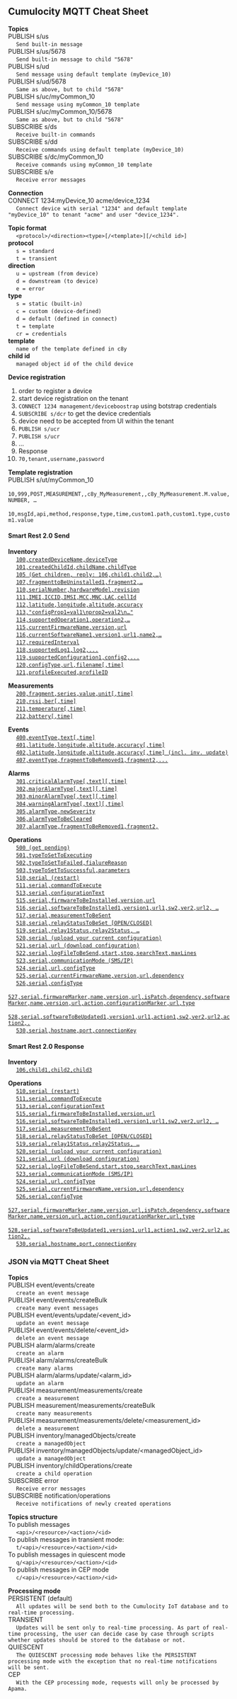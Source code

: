 ## Cumulocity MQTT Cheat Sheet 
**Topics**  
PUBLISH s/us  
&emsp;  `Send built-in message`  
PUBLISH s/us/5678  
&emsp; `Send built-in message to child "5678"`  
PUBLISH s/ud  
&emsp; `Send message using default template (myDevice_10)`  
PUBLISH s/ud/5678  
&emsp; `Same as above, but to child "5678"`  
PUBLISH s/uc/myCommon_10  
&emsp; `Send message using myCommon_10 template`  
PUBLISH s/uc/myCommon_10/5678  
&emsp; `Same as above, but to child "5678"`  
SUBSCRIBE s/ds  
&emsp; `Receive built-in commands`  
SUBSCRIBE s/dd  
&emsp; `Receive commands using default template (myDevice_10)`  
SUBSCRIBE s/dc/myCommon_10  
&emsp; `Receive commands using myCommon_10 template`  
SUBSCRIBE s/e  
&emsp; `Receive error messages`  

**Connection**  
CONNECT 1234:myDevice_10 acme/device_1234  
&emsp; `Connect device with serial "1234" and default template "myDevice_10" to tenant "acme" and user "device_1234". `  

**Topic format**  
&emsp; `<protocol>/<direction><type>[/<template>][/<child id>]`  
**protocol**  
&emsp; `s = standard`  
&emsp; `t = transient`  
**direction**  
&emsp; `u = upstream (from device)`  
&emsp; `d = downstream (to device)`  
&emsp; `e = error`  
**type**  
&emsp; `s = static (built-in)`  
&emsp; `c = custom (device-defined)`  
&emsp; `d = default (defined in connect)`  
&emsp; `t = template`  
&emsp; `cr = credentials`  
**template**  
&emsp; `name of the template defined in c8y`  
**child id**  
&emsp; `managed object id of the child device`  

**Device registration**  
1. order to register a device  
2. start device registration on the tenant  
3. `CONNECT 1234 management/deviceboostrap` using botstrap credentials  
4. `SUBSCRIBE s/dcr` to get the device credentials  
5. device need to be accepted from UI within the tenant  
6. `PUBLISH s/ucr`  
7. `PUBLISH s/ucr`  
8. …
9. Response  
10. `70,tenant,username,password`  

**Template registration**  
PUBLISH s/ut/myCommon_10  
&emsp; `10,999,POST,MEASUREMENT,,c8y_MyMeasurement,,c8y_MyMeasurement.M.value,NUMBER, …`  
&emsp; `10,msgId,api,method,response,type,time,custom1.path,custom1.type,custom1.value`  

#### Smart Rest 2.0 Send
**Inventory**  
&emsp; [`100,createdDeviceName,deviceType`](https://cumulocity.com/guides/device-sdk/mqtt/#device-creation-100)  
&emsp; [`101,createdChildId,childName,childType`](https://cumulocity.com/guides/device-sdk/mqtt/#child-device-creation-101)  
&emsp; [`105 (Get children, reply: 106,child1,child2,…)`](https://cumulocity.com/guides/device-sdk/mqtt/#get-child-devices-105)  
&emsp; [`107,fragmenttoBeUninstalled1,fragment2,…`](https://cumulocity.com/guides/device-sdk/mqtt/#clear-devices-fragment-107)   
&emsp; [`110,serialNumber,hardwareModel,revision`](https://cumulocity.com/guides/device-sdk/mqtt/#configure-hardware-110)   
&emsp; [`111,IMEI,ICCID,IMSI,MCC,MNC,LAC,cellId`](https://cumulocity.com/guides/device-sdk/mqtt/#configure-mobile-111)   
&emsp; [`112,latitude,longitude,altitude,accuracy`](https://cumulocity.com/guides/device-sdk/mqtt/#configure-position-112)   
&emsp; [`113,"configProp1=val1\nprop2=val2\n…"`](https://cumulocity.com/guides/device-sdk/mqtt/#set-configuration-113)   
&emsp; [`114,supportedOperation1,operation2,…`](https://cumulocity.com/guides/device-sdk/mqtt/#set-supported-operations-114)   
&emsp; [`115,currentFirmwareName,version,url`](https://cumulocity.com/guides/device-sdk/mqtt/#set-firmware-115)   
&emsp; [`116,currentSoftwareName1,version1,url1,name2,…`](https://cumulocity.com/guides/device-sdk/mqtt/#set-software-list-116)   
&emsp; [`117,requiredInterval`](https://cumulocity.com/guides/device-sdk/mqtt/#set-required-availability-117)   
&emsp; [`118,supportedLog1,log2,...`](https://cumulocity.com/guides/device-sdk/mqtt/#set-supported-logs-118)   
&emsp; [`119,supportedConfiguration1,config2,...`](https://cumulocity.com/guides/device-sdk/mqtt/#set-supported-configurations-119)   
&emsp; [`120,configType,url,filename[,time]`](https://cumulocity.com/guides/device-sdk/mqtt/#set-currently-installed-configuration-120)   
&emsp; [`121,profileExecuted,profileID`](https://cumulocity.com/guides/device-sdk/mqtt/#set-device-profile-that-is-being-applied-121)   

**Measurements**  
&emsp; [`200,fragment,series,value,unit[,time]`](https://cumulocity.com/guides/device-sdk/mqtt/#create-custom-measurement-200)   
&emsp; [`210,rssi,ber[,time]`](https://cumulocity.com/guides/device-sdk/mqtt/#create-signal-strength-measurement-210)  
&emsp; [`211,temperature[,time]`](https://cumulocity.com/guides/device-sdk/mqtt/#create-temperature-measurement-211)  
&emsp; [`212,battery[,time]`](https://cumulocity.com/guides/device-sdk/mqtt/#create-battery-measurement-212)  

**Events**  
&emsp; [`400,eventType,text[,time]`](https://cumulocity.com/guides/device-sdk/mqtt/#create-basic-event-400)  
&emsp; [`401,latitude,longitude,altitude,accuracy[,time]`](https://cumulocity.com/guides/device-sdk/mqtt/#create-location-update-event-401)  
&emsp; [`402,latitude,longitude,altitude,accuracy[,time] (incl. inv. update)`](https://cumulocity.com/guides/device-sdk/mqtt/#create-location-update-event-with-device-update-402)  
&emsp; [`407,eventType,fragmentToBeRemoved1,fragment2,...`](https://cumulocity.com/guides/device-sdk/mqtt/#clear-events-fragment-407)  

**Alarms**  
&emsp; [`301,criticalAlarmType[,text][,time]`](https://cumulocity.com/guides/device-sdk/mqtt/#create-critical-alarm-301)  
&emsp; [`302,majorAlarmType[,text][,time]`](https://cumulocity.com/guides/device-sdk/mqtt/#create-major-alarm-302)  
&emsp; [`303,minorAlarmType[,text][,time]`](https://cumulocity.com/guides/device-sdk/mqtt/#create-minor-alarm-303)  
&emsp; [`304,warningAlarmType[,text][,time]`](https://cumulocity.com/guides/device-sdk/mqtt/#create-warning-alarm-304)  
&emsp; [`305,alarmType,newSeverity`](https://cumulocity.com/guides/device-sdk/mqtt/#update-severity-of-existing-alarm-305)  
&emsp; [`306,alarmTypeToBeCleared`](https://cumulocity.com/guides/device-sdk/mqtt/#clear-existing-alarm-306)  
&emsp; [`307,alarmType,fragmentToBeRemoved1,fragment2,`](https://cumulocity.com/guides/device-sdk/mqtt/#clear-alarms-fragment-307)  

**Operations**  
&emsp; [`500 (get pending)`](https://cumulocity.com/guides/device-sdk/mqtt/#get-pending-operations-500)  
&emsp; [`501,typeToSetToExecuting`](https://cumulocity.com/guides/device-sdk/mqtt/#set-operation-to-executing-501)  
&emsp; [`502,typeToSetToFailed,fialureReason`](https://cumulocity.com/guides/device-sdk/mqtt/#set-operation-to-failed-502)  
&emsp; [`503,typeToSetToSuccessful,parameters`](https://cumulocity.com/guides/device-sdk/mqtt/#set-operation-to-successful-503)  
&emsp; [`510,serial (restart)`](XXXXX)  
&emsp; [`511,serial,commandToExecute`](XXXXX)  
&emsp; [`513,serial,configurationText`](XXXXX)  
&emsp; [`515,serial,firmwareToBeInstalled,version,url`](XXXXX)  
&emsp; [`516,serial,softwareToBeInstalled1,version1,url1,sw2,ver2,url2, …`](XXXXX)  
&emsp; [`517,serial,measurementToBeSent`](XXXXX)  
&emsp; [`518,serial,relayStatusToBeSet [OPEN/CLOSED]`](XXXXX)  
&emsp; [`519,serial,relay1Status,relay2Status, …`](XXXXX)  
&emsp; [`520,serial (upload your current configuration)`](XXXXX)  
&emsp; [`521,serial,url (download configuration)`](XXXXX)  
&emsp; [`522,serial,logFileToBeSend,start,stop,searchText,maxLines`](XXXXX)  
&emsp; [`523,serial,communicationMode (SMS/IP)`](XXXXX)  
&emsp; [`524,serial,url,configType`](XXXXX)  
&emsp; [`525,serial,currentFirmwareName,version,url,dependency`](XXXXX)  
&emsp; [`526,serial,configType`](XXXXX)  
&emsp; [`527,serial,firmwareMarker,name,version,url,isPatch,dependency,softwareMarker,name,version,url,action,configurationMarker,url,type`](XXXXX)  
&emsp; [`528,serial,softwareToBeUpdated1,version1,url1,action1,sw2,ver2,url2,action2,.`](XXXXX)  
&emsp; [`530,serial,hostname,port,connectionKey`](XXXXX)  

#### Smart Rest 2.0 Response
**Inventory**  
&emsp; [`106,child1,child2,child3`](https://cumulocity.com/guides/device-sdk/mqtt/#get-children-of-device-106)  

**Operations**  
&emsp; [`510,serial (restart)`](https://cumulocity.com/guides/device-sdk/mqtt/#restart-510)  
&emsp; [`511,serial,commandToExecute`](https://cumulocity.com/guides/device-sdk/mqtt/#command-511)  
&emsp; [`513,serial,configurationText`](https://cumulocity.com/guides/device-sdk/mqtt/#configuration-513)  
&emsp; [`515,serial,firmwareToBeInstalled,version,url`](https://cumulocity.com/guides/device-sdk/mqtt/#firmware-515)  
&emsp; [`516,serial,softwareToBeInstalled1,version1,url1,sw2,ver2,url2, …`](https://cumulocity.com/guides/device-sdk/mqtt/#software-list-516)  
&emsp; [`517,serial,measurementToBeSent`](https://cumulocity.com/guides/device-sdk/mqtt/#measurement-request-operation-517)  
&emsp; [`518,serial,relayStatusToBeSet [OPEN/CLOSED]`](https://cumulocity.com/guides/device-sdk/mqtt/#relay-518)  
&emsp; [`519,serial,relay1Status,relay2Status, …`](https://cumulocity.com/guides/device-sdk/mqtt/#relayarray-519)  
&emsp; [`520,serial (upload your current configuration)`](https://cumulocity.com/guides/device-sdk/mqtt/#upload-configuration-file-520)  
&emsp; [`521,serial,url (download configuration)`](https://cumulocity.com/guides/device-sdk/mqtt/#download-configuration-file-521)  
&emsp; [`522,serial,logFileToBeSend,start,stop,searchText,maxLines`](https://cumulocity.com/guides/device-sdk/mqtt/#logfile-request-522)  
&emsp; [`523,serial,communicationMode (SMS/IP)`](https://cumulocity.com/guides/device-sdk/mqtt/#communication-mode-523)  
&emsp; [`524,serial,url,configType`](https://cumulocity.com/guides/device-sdk/mqtt/#download-configuration-file-with-type-524)  
&emsp; [`525,serial,currentFirmwareName,version,url,dependency`](https://cumulocity.com/guides/device-sdk/mqtt/#firmware-from-patch-525)  
&emsp; [`526,serial,configType`](https://cumulocity.com/guides/device-sdk/mqtt/#upload-configuration-file-with-type-526)  
&emsp; [`527,serial,firmwareMarker,name,version,url,isPatch,dependency,softwareMarker,name,version,url,action,configurationMarker,url,type`](https://cumulocity.com/guides/device-sdk/mqtt/#set-device-profiles-527)  
&emsp; [`528,serial,softwareToBeUpdated1,version1,url1,action1,sw2,ver2,url2,action2,.`](https://cumulocity.com/guides/device-sdk/mqtt/#update-software-528)  
&emsp; [`530,serial,hostname,port,connectionKey`](https://cumulocity.com/guides/device-sdk/mqtt/#cloud-remote-access-connect-530)  


### JSON via MQTT Cheat Sheet
**Topics**  
PUBLISH event/events/create  
&emsp; `create an event message`  
PUBLISH event/events/createBulk  
&emsp; `create many event messages`  
PUBLISH event/events/update/<event_id>  
&emsp; `update an event message`  
PUBLISH event/events/delete/<event_id>  
&emsp; `delete an event message`  
PUBLISH alarm/alarms/create  
&emsp; `create an alarm`  
PUBLISH alarm/alarms/createBulk  
&emsp; `create many alarms`  
PUBLISH alarm/alarms/update/<alarm_id>  
&emsp; `update an alarm`  
PUBLISH measurement/measurements/create  
&emsp; `create a measurement`  
PUBLISH measurement/measurements/createBulk  
&emsp; `create many measurements`  
PUBLISH measurement/measurements/delete/<measurement_id>  
&emsp; `delete a measurement`  
PUBLISH inventory/managedObjects/create  
&emsp; `create a managedObject`  
PUBLISH inventory/managedObjects/update/<managedObject_id>  
&emsp; `update a managedObject`  
PUBLISH inventory/childOperations/create  
&emsp; `create a child operation`  
SUBSCRIBE error  
&emsp; `Receive error messages`  
SUBSCRIBE notification/operations  
&emsp; `Receive notifications of newly created operations`  

**Topics structure**  
To publish messages  
&emsp; `<api>/<resource>/<action>/<id>`  
To publish messages in transient mode:  
&emsp; `t/<api>/<resource>/<action>/<id>`  
To publish messages in quiescent mode  
&emsp; `q/<api>/<resource>/<action>/<id>`  
To publish messages in CEP mode  
&emsp; `c/<api>/<resource>/<action>/<id>`  

**Processing mode**  
PERSISTENT (default)  
&emsp; `All updates will be send both to the Cumulocity IoT database and to real-time processing.`  
TRANSIENT  
&emsp; `Updates will be sent only to real-time processing. As part of real-time processing, the user can decide case by case through scripts whether updates should be stored to the database or not.`  
QUIESCENT  
&emsp; `The QUIESCENT processing mode behaves like the PERSISTENT processing mode with the exception that no real-time notifications will be sent.`  
CEP  
&emsp; `With the CEP processing mode, requests will only be processed by Apama.`  

